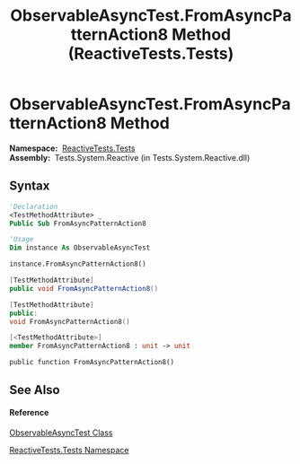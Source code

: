 ﻿---
title: ObservableAsyncTest.FromAsyncPatternAction8 Method  (ReactiveTests.Tests)
TOCTitle: FromAsyncPatternAction8 Method
ms:assetid: M:ReactiveTests.Tests.ObservableAsyncTest.FromAsyncPatternAction8
ms:mtpsurl: https://msdn.microsoft.com/en-us/library/reactivetests.tests.observableasynctest.fromasyncpatternaction8(v=VS.103)
ms:contentKeyID: 36620921
ms.date: 06/28/2011
mtps_version: v=VS.103
f1_keywords:
- ReactiveTests.Tests.ObservableAsyncTest.FromAsyncPatternAction8
dev_langs:
- CSharp
- JScript
- VB
- FSharp
- c++
---

# ObservableAsyncTest.FromAsyncPatternAction8 Method

**Namespace:**  [ReactiveTests.Tests](hh289046\(v=vs.103\).md)  
**Assembly:**  Tests.System.Reactive (in Tests.System.Reactive.dll)

## Syntax

``` vb
'Declaration
<TestMethodAttribute> _
Public Sub FromAsyncPatternAction8
```

``` vb
'Usage
Dim instance As ObservableAsyncTest

instance.FromAsyncPatternAction8()
```

``` csharp
[TestMethodAttribute]
public void FromAsyncPatternAction8()
```

``` c++
[TestMethodAttribute]
public:
void FromAsyncPatternAction8()
```

``` fsharp
[<TestMethodAttribute>]
member FromAsyncPatternAction8 : unit -> unit 
```

``` jscript
public function FromAsyncPatternAction8()
```

## See Also

#### Reference

[ObservableAsyncTest Class](hh314747\(v=vs.103\).md)

[ReactiveTests.Tests Namespace](hh289046\(v=vs.103\).md)


